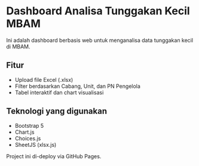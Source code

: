 # Dashboard Analisa Tunggakan Kecil MBAM

Ini adalah dashboard berbasis web untuk menganalisa data tunggakan kecil di MBAM.

## Fitur
- Upload file Excel (.xlsx)
- Filter berdasarkan Cabang, Unit, dan PN Pengelola
- Tabel interaktif dan chart visualisasi

## Teknologi yang digunakan
- Bootstrap 5
- Chart.js
- Choices.js
- SheetJS (xlsx.js)

Project ini di-deploy via GitHub Pages.
